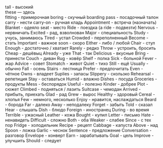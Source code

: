 tall - высокий  
these — здесь  
fitting - примерочная
boring - скучный
boarding pass - посадочный талон
carry - нести
carry-on - ручная кладь
Appointment - встреча (назначать)
Blanket - одеяло
seat - место
Ride - поездка (a ride - подвезти)
Nervous - нервничать
Excited - рад, взволнован
Major - специальность
Study - учусь, занимаюсь
Tired - устал
Crowded - переполненный
Become - стать
Important - важное
soon - скоро
Either - либо / любой
Chair - стул
Enough - достаточно / хватает
Rarely - редко
Throw - устроить, бросить
Cheap - дешёвыц
Already - уже
That - так
Delicious - вкусные
Bring - принести
Couch - диван
Rug - ковёр
Shelf - полка
Sick - больной
Fever - жар
Advice - совет
Stomatch - живот
Quiet - тихо
Still - ещё
Usually - обычно
Fall - осень
Stairs - лестница
Prefer - предпочитать
Even - чётное
Owns - владеет
Suplies - запасы
Slippery - скользко
Rehearsal - репетиция
Stay - оставаться 
Humid - влажно
Dishes - посуда
Groceries - продукты
Mess - беспорядок
Useful - полезно
Kinder - добрее
Plot - сюжет
Climbed - подняться / лазить
Suitcase - чемодан
Arrived - прибыть, приехать
Glad - рад
Grew - вырос
Healthy - здоровый
Cereal - хлопья
Few - немного, несколько
Enjoy - нравится, наслаждаться
Beard - борода
Far - далеко
Away - неподалеку
Forget - забыть
Told - сказал
Hear - слышать
Dish - блюдо
Foreign - иностранец
During - во время
Terrible - ужасный
Leather - кожа
Bought - купил
Letter - письмо
Hate - ненавидеть
Difficult - сложно
Both - оба
Weaker - слабее
Since - с тех пор
Fridge - холодильник
Recipe - рецепт
Cabbage - капуста
Above - над
Spoon - ложка
Garlic - чеснок
Sentence - предложение
Conversation - разговор
Envelope - конверт
Earn - зарабатывать
Goal - цель
Improve - улучшить
Should - следует